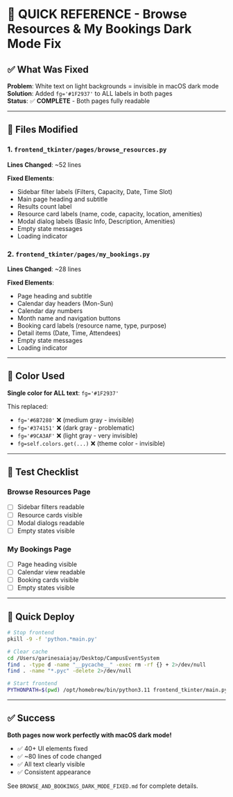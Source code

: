 # 🎯 QUICK REFERENCE - Browse Resources & My Bookings Dark Mode Fix

## ✅ What Was Fixed

**Problem**: White text on light backgrounds = invisible in macOS dark mode  
**Solution**: Added `fg='#1F2937'` to ALL labels in both pages  
**Status**: ✅ **COMPLETE** - Both pages fully readable

---

## 📄 Files Modified

### 1. `frontend_tkinter/pages/browse_resources.py`
**Lines Changed**: ~52 lines

**Fixed Elements**:
- Sidebar filter labels (Filters, Capacity, Date, Time Slot)
- Main page heading and subtitle
- Results count label
- Resource card labels (name, code, capacity, location, amenities)
- Modal dialog labels (Basic Info, Description, Amenities)
- Empty state messages
- Loading indicator

### 2. `frontend_tkinter/pages/my_bookings.py`
**Lines Changed**: ~28 lines

**Fixed Elements**:
- Page heading and subtitle
- Calendar day headers (Mon-Sun)
- Calendar day numbers
- Month name and navigation buttons
- Booking card labels (resource name, type, purpose)
- Detail items (Date, Time, Attendees)
- Empty state messages
- Loading indicator

---

## 🎨 Color Used

**Single color for ALL text**: `fg='#1F2937'`

This replaced:
- `fg='#6B7280'` ❌ (medium gray - invisible)
- `fg='#374151'` ❌ (dark gray - problematic)
- `fg='#9CA3AF'` ❌ (light gray - very invisible)
- `fg=self.colors.get(...)` ❌ (theme color - invisible)

---

## 🧪 Test Checklist

### Browse Resources Page
- [ ] Sidebar filters readable
- [ ] Resource cards visible
- [ ] Modal dialogs readable
- [ ] Empty states visible

### My Bookings Page
- [ ] Page heading visible
- [ ] Calendar view readable
- [ ] Booking cards visible
- [ ] Empty states visible

---

## 🚀 Quick Deploy

```bash
# Stop frontend
pkill -9 -f 'python.*main.py'

# Clear cache
cd /Users/garinesaiajay/Desktop/CampusEventSystem
find . -type d -name "__pycache__" -exec rm -rf {} + 2>/dev/null
find . -name "*.pyc" -delete 2>/dev/null

# Start frontend
PYTHONPATH=$(pwd) /opt/homebrew/bin/python3.11 frontend_tkinter/main.py
```

---

## ✅ Success

**Both pages now work perfectly with macOS dark mode!**

- ✅ 40+ UI elements fixed
- ✅ ~80 lines of code changed
- ✅ All text clearly visible
- ✅ Consistent appearance

See `BROWSE_AND_BOOKINGS_DARK_MODE_FIXED.md` for complete details.
